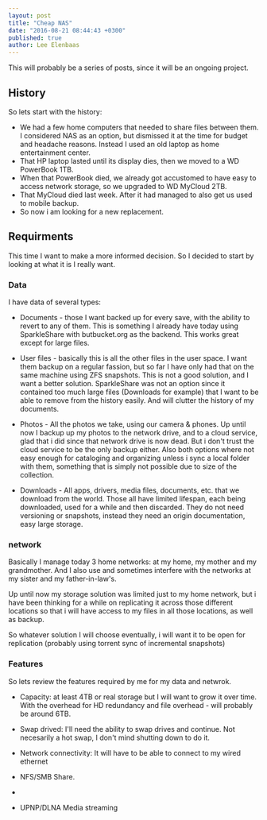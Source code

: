 ```yaml
---
layout: post
title: "Cheap NAS"
date: "2016-08-21 08:44:43 +0300"
published: true
author: Lee Elenbaas
---
```

This will probably be a series of posts, since it will be an ongoing project.

## History

So lets start with the history:
- We had a few home computers that needed to share files between them. I considered NAS as an option, but dismissed it at the time for budget and headache reasons. Instead I used an old laptop as home entertainment center.
- That HP laptop lasted until its display dies, then we moved to a WD PowerBook 1TB.
- When that PowerBook died, we already got accustomed to have easy to access network storage, so we upgraded to WD MyCloud 2TB.
- That MyCloud died last week. After it had managed to also get us used to mobile backup.
- So now i am looking for a new replacement.

## Requirments

This time I want to make a more informed decision. So I decided to start by looking at what it is I really want.

### Data

I have data of several types:

- Documents - those I want backed up for every save, with the ability to revert to any of them.
This is something I already have today using SparkleShare with butbucket.org as the backend. This works great except for large files.

- User files - basically this is all the other files in the user space. I want them backup on a regular fassion, but so far I have only had that on the same machine using ZFS snapshots.
This is not a good solution, and I want a better solution. SparkleShare was not an option since it contained too much large files (Downloads for example) that I want to be able to remove from the history easily. And will clutter the history of my documents.

- Photos - All the photos we take, using our camera & phones.
Up until now I backup up my photos to the network drive, and to a cloud service, glad that i did since that network drive is now dead. But i don't trust the cloud service to be the only backup either.
Also both options where not easy enough for cataloging and organizing unless i sync a local folder with them, something that is simply not possible due to size of the collection.

- Downloads - All apps, drivers, media files, documents, etc. that we download from the world. Those all have limited lifespan, each being downloaded, used for a while and then discarded.
They do not need versioning or snapshots, instead they need an origin documentation, easy large storage.

### network

Basically I manage today 3 home networks: at my home, my mother and my grandmother. And I also use and sometimes interfere with the networks at my sister and my father-in-law's.

Up until now my storage solution was limited just to my home network, but i have been thinking for a while on replicating it across those different locations so that i will have access to my files in all those locations, as well as backup.

So whatever solution I will choose eventually, i will want it to be open for replication (probably using torrent sync of incremental snapshots)

### Features

So lets review the features required by me for my data and netwrok.

- Capacity: at least 4TB or real storage but I will want to grow it over time. With the overhead for HD redundancy and file overhead - will probably be around 6TB.

- Swap drived: I'll need the ability to swap drives and continue. Not necesarily a hot swap, I don't mind shutting down to do it.

- Network connectivity: It will have to be able to connect to my wired ethernet

- NFS/SMB Share.
-
- UPNP/DLNA Media streaming
